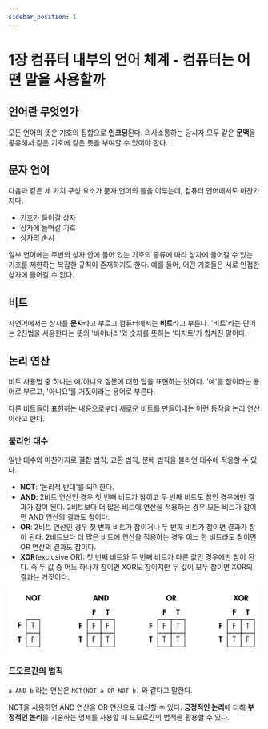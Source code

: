 ```yaml
---
sidebar_position: 1
---
```


# 1장 컴퓨터 내부의 언어 체계 - 컴퓨터는 어떤 말을 사용할까

## 언어란 무엇인가

모든 언어의 뜻은 기호의 집합으로 **인코딩**된다. 의사소통하는 당사자 모두 같은 **문맥**을 공유해서 같은 기호에 같은 뜻을 부여할 수 있어야 한다.

## 문자 언어

다음과 같은 세 가지 구성 요소가 문자 언어의 틀을 이루는데, 컴퓨터 언어에서도 마찬가지다.

- 기호가 들어갈 상자
- 상자에 들어갈 기호
- 상자의 순서

일부 언어에는 주변의 상자 안에 들어 있는 기호의 종류에 따라 상자에 들어갈 수 있는 기호를 제한하는 복잡한 규칙이 존재하기도 한다. 예를 들어, 어떤 기호들은 서로 인접한 상자에 들어갈 수 없다.

## 비트

자연어에서는 상자를 **문자**라고 부르고 컴퓨터에서는 **비트**라고 부른다. '비트'라는 단어는 2진법을 사용한다는 뜻의 '바이너리'와 숫자를 뜻하는 '디지트'가 합쳐진 말이다.

## 논리 연산

비트 사용법 중 하나는 예/아니요 질문에 대한 답을 표현하는 것이다. '예'를 참이라는 용어로 부르고, '아니요'를 거짓이라는 용어로 부른다.

다른 비트들이 표현하는 내용으로부터 새로운 비트를 만들어내는 이런 동작을 논리 연산이라고 한다.

### 불리언 대수

일반 대수와 마찬가지로 결합 법칙, 교환 법칙, 분배 법칙을 불리언 대수에 적용할 수 있다.

- **NOT**: '논리적 반대'를 의미한다.
- **AND**: 2비트 연산인 경우 첫 번째 비트가 참이고 두 번째 비트도 참인 경우에만 결과가 참이 된다. 2비트보다 더 많은 비트에 연산을 적용하는 경우 모든 비트가 참이면 AND 연산의 결과도 참이다.
- **OR**: 2비트 연산인 경우 첫 번째 비트가 참이거나 두 번째 비트가 참이면 결과가 참이 된다. 2비트보다 더 많은 비트에 연산을 적용하는 경우 어느 한 비트라도 참이면 OR 연산의 결과도 참이다.
- **XOR**(exclusive OR): 첫 번째 비트와 두 번째 비트가 다른 값인 경우에만 참이 된다. 즉 두 값 중 어느 하나가 참이면 XOR도 참이지만 두 값이 모두 참이면 XOR의 결과는 거짓이다.

![truth-table](./images/01-truth-table.png)

### 드모르간의 법칙

`a AND b` 라는 연산은 `NOT(NOT a OR NOT b)` 와 같다고 말한다.

NOT을 사용하면 AND 연산을 OR 연산으로 대신할 수 있다. **긍정적인 논리**에 더해 **부정적인 논리**를 기술하는 명제를 사용할 때 드모르간의 법칙을 활용할 수 있다.
